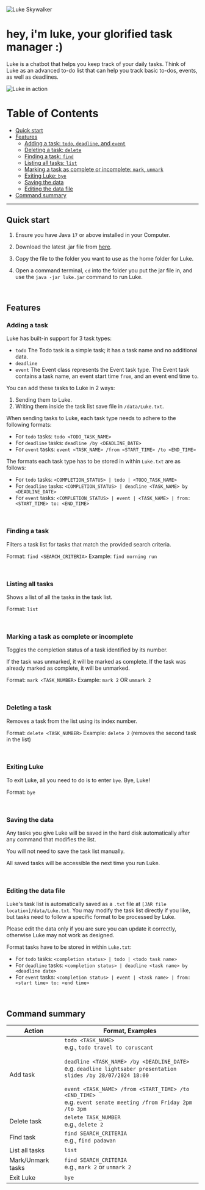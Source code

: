 ![Luke Skywalker](src/main/resources/images/skywalker.png)

# hey, i'm luke, your glorified task manager :)

Luke is a chatbot that helps you keep track of your daily tasks. Think of Luke as an advanced to-do list that can help you track basic to-dos, events, as well as deadlines.

![Luke in action](docs/Ui.png)

# Table of Contents

- [Quick start](#quick-start)
- [Features](#features)
  - [Adding a task: `todo`, `deadline`, and `event`](#adding-a-task)
  - [Deleting a task: `delete`](#deleting-a-task)
  - [Finding a task: `find`](#finding-a-task)
  - [Listing all tasks: `list`](#listing-all-tasks)
  - [Marking a task as complete or incomplete: `mark`, `unmark`](#marking-a-task-as-complete-or-incomplete)
  - [Exiting Luke: `bye`](#exiting-luke)
  - [Saving the data](#saving-the-data)
  - [Editing the data file](#editing-the-data-file)
- [Command summary](#command-summary)

---

## Quick start

1. Ensure you have Java `17` or above installed in your Computer.

2. Download the latest .jar file from [here](github-release).

3. Copy the file to the folder you want to use as the home folder for Luke.

4. Open a command terminal, `cd` into the folder you put the jar file in, and use the `java -jar luke.jar` command to run Luke. 

<br>

## Features

### Adding a task

Luke has built-in support for 3 task types:
* `todo` The Todo task is a simple task; it has a task name and no additional data.
* `deadline` 
* `event` The Event class represents the Event task type. The Event task contains a task name, an event start time `from`, and an event end time `to`.

You can add these tasks to Luke in 2 ways:
1. Sending them to Luke.
2. Writing them inside the task list save file in `/data/Luke.txt`.


When sending tasks to Luke, each task type needs to adhere to the following formats:
* For `todo` tasks: `todo <TODO_TASK_NAME>`
* For `deadline` tasks: `deadline /by <DEADLINE_DATE>`
* For `event` tasks: `event <TASK_NAME> /from <START_TIME> /to <END_TIME>`

  

The formats each task type has to be stored in within `Luke.txt` are as follows: 
* For `todo` tasks: `<COMPLETION_STATUS> | todo | <TODO_TASK_NAME>`
* For `deadline` tasks: `<COMPLETION_STATUS> | deadline <TASK_NAME> by <DEADLINE_DATE>`
* For `event` tasks: `<COMPLETION_STATUS> | event | <TASK_NAME> | from: <START_TIME> to: <END_TIME>`

<br>

### Finding a task

Filters a task list for tasks that match the provided search criteria.

Format: `find <SEARCH_CRITERIA>`
Example: `find morning run`

<br>

### Listing all tasks

Shows a list of all the tasks in the task list.

Format: `list`

<br>

### Marking a task as complete or incomplete

Toggles the completion status of a task identified by its number.

If the task was unmarked, it will be marked as complete.
If the task was already marked as complete, it will be unmarked.

Format: `mark <TASK_NUMBER>`
Example: `mark 2` OR `ummark 2`

<br>

### Deleting a task

Removes a task from the list using its index number.

Format: `delete <TASK_NUMBER>`
Example: `delete 2` (removes the second task in the list)

<br>

### Exiting Luke

To exit Luke, all you need to do is to enter `bye`. Bye, Luke!

Format: `bye`

<br>

### Saving the data

Any tasks you give Luke will be saved in the hard disk automatically after any command that modifies the list. 

You will not need to save the task list manually. 

All saved tasks will be accessible the next time you run Luke.

<br>

### Editing the data file

Luke's task list is automatically saved as a `.txt` file at `[JAR file location]/data/Luke.txt`. You may modify the task list directly if you like, but tasks need to follow a specific format to be processed by Luke.

Please edit the data only if you are sure you can update it correctly, otherwise Luke may not work as designed.

Format tasks have to be stored in within `Luke.txt`: 
* For `todo` tasks: `<completion status> | todo | <todo task name>`
* For `deadline` tasks: `<completion status> | deadline <task name> by <deadline date>`
* For `event` tasks: `<completion status> | event | <task name> | from: <start time> to: <end time>`

<br>

## Command summary


| Action | Format, Examples |
|--------|------------------|
| Add task | `todo <TASK_NAME>` <br> e.g., `todo travel to coruscant` <br><br> `deadline <TASK_NAME> /by <DEADLINE_DATE>` <br> e.g. `deadline lightsaber presentation slides /by 28/07/2024 18:00` <br><br> `event <TASK_NAME> /from <START_TIME> /to <END_TIME>` <br> e.g. `event senate meeting /from Friday 2pm /to 3pm`|
| Delete task | `delete TASK_NUMBER` <br> e.g., `delete 2` |
| Find task | `find SEARCH_CRITERIA` <br> e.g., `find padawan` |
| List all tasks | `list` |
| Mark/Unmark tasks | `find SEARCH_CRITERIA` <br> e.g., `mark 2` or `unmark 2` |
| Exit Luke | `bye` |
